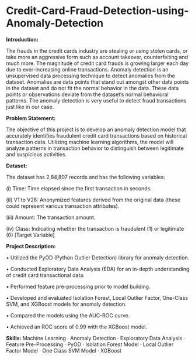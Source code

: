 # Credit-Card-Fraud-Detection-using-Anomaly-Detection

**Introduction:**

The frauds in the credit cards industry are stealing or using stolen cards, or take more an aggressive form such as account takeover, counterfeiting and much more. The magnitude of credit card frauds is growing larger each day due to ever-increasing online transactions. Anomaly detection is an unsupervised data processing technique to detect anomalies from the dataset. Anomalies are data points that stand out amongst other data points in the dataset and do not fit the normal behavior in the data. These data points or observations deviate from the dataset’s normal behavioral patterns. The anomaly detection is very useful to detect fraud transactions just like in our case.

**Problem Statement:**

The objective of this project is to develop an anomaly detection model that accurately identifies fraudulent credit card transactions based on historical transaction data. Utilizing machine learning algorithms, the model will analyze patterns in transaction behavior to distinguish between legitimate and suspicious activities.

**Dataset:**


The dataset has 2,84,807 records and has the following variables:

(i) Time: Time elapsed since the first transaction in seconds.

(iI) V1 to V28: Anonymized features derived from the original data (these could represent various transaction attributes).

(iii) Amount: The transaction amount.

(iv) Class: Indicating whether the transaction is fraudulent (1) or legitimate (0) [Target Variable]

**Project Description:**

• Utilized the PyOD (Python Outlier Detection) library for anomaly detection.

• Conducted Exploratory Data Analysis (EDA) for an in-depth understanding of credit card transactional data.

• Performed feature pre-processing prior to model building.

• Developed and evaluated Isolation Forest, Local Outlier Factor, One-Class SVM, and XGBoost models for anomaly detection.

• Compared the models using the AUC-ROC curve.

• Achieved an ROC score of 0.99 with the XGBoost model.

**Skills:** Machine Learning · Anomaly Detection · Exploratory Data Analysis · Feature Pre-Processing · PyOD · Isolation Forest Model · Local Outlier Factor Model · One Class SVM Model · XGBoost
